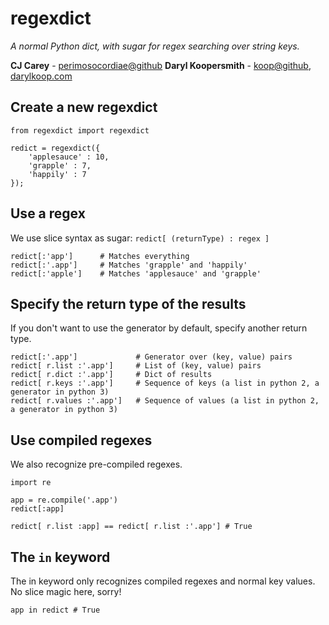# regexdict
*A normal Python dict, with sugar for regex searching over string keys.*

**CJ Carey** - [perimosocordiae@github](https://github.com/perimosocordiae/)
**Daryl Koopersmith** - [koop@github](https://github.com/koop/), [darylkoop.com](http://darylkoop.com)

## Create a new regexdict

	from regexdict import regexdict

	redict = regexdict({
		'applesauce' : 10,
		'grapple' : 7,
		'happily' : 7
	});

## Use a regex
We use slice syntax as sugar: `redict[ (returnType) : regex ]`

	redict[:'app']		# Matches everything
	redict[:'.app']		# Matches 'grapple' and 'happily'
	redict[:'apple']	# Matches 'applesauce' and 'grapple'

## Specify the return type of the results
If you don't want to use the generator by default, specify another return type.

	redict[:'.app']				# Generator over (key, value) pairs
	redict[ r.list :'.app'] 	# List of (key, value) pairs
	redict[ r.dict :'.app'] 	# Dict of results
	redict[ r.keys :'.app'] 	# Sequence of keys (a list in python 2, a generator in python 3)
	redict[ r.values :'.app'] 	# Sequence of values (a list in python 2, a generator in python 3)


## Use compiled regexes
We also recognize pre-compiled regexes.

	import re

	app = re.compile('.app')
	redict[:app]

	redict[ r.list :app] == redict[ r.list :'.app'] # True

## The `in` keyword
The in keyword only recognizes compiled regexes and normal key values. No slice magic here, sorry!

	app in redict # True
